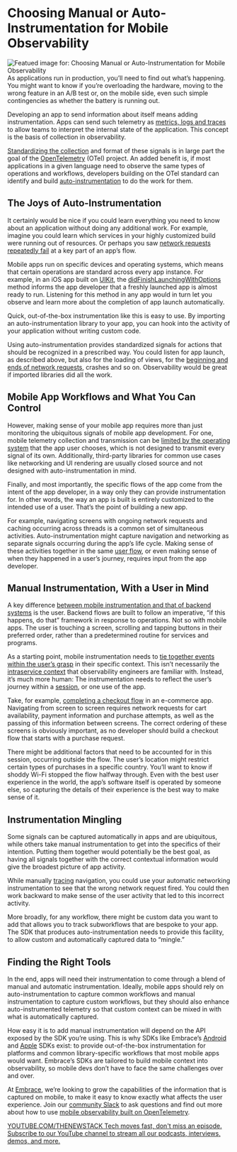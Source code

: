 # Choosing Manual or Auto-Instrumentation for Mobile Observability
![Featued image for: Choosing Manual or Auto-Instrumentation for Mobile Observability](https://cdn.thenewstack.io/media/2025/03/e1131f83-embrace-1024x576.jpg)
As applications run in production, you’ll need to find out what’s happening. You might want to know if you’re overloading the hardware, moving to the wrong feature in an A/B test or, on the mobile side, even such simple contingencies as whether the battery is running out.

Developing an app to send information about itself means adding instrumentation. Apps can send such telemetry as [metrics, logs and traces](https://opentelemetry.io/docs/concepts/signals/) to allow teams to interpret the internal state of the application. This concept is the basis of collection in observability.

[Standardizing the collection](https://thenewstack.io/sending-mobile-signals-to-the-opentelemetry-collector/) and format of these signals is in large part the goal of the [OpenTelemetry](http://opentelemetry.io) (OTel) project. An added benefit is, if most applications in a given language need to observe the same types of operations and workflows, developers building on the OTel standard can identify and build [auto-instrumentation](https://opentelemetry.io/docs/concepts/instrumentation/zero-code/) to do the work for them.
## The Joys of Auto-Instrumentation
It certainly would be nice if you could learn everything you need to know about an application without doing any additional work. For example, imagine you could learn which services in your highly customized build were running out of resources. Or perhaps you saw [network requests repeatedly fail](https://thenewstack.io/why-your-mobile-app-needs-client-side-network-monitoring/) at a key part of an app’s flow.

Mobile apps run on specific devices and operating systems, which means that certain operations are standard across every app instance. For example, in an iOS app built on [UIKit](https://developer.apple.com/documentation/uikit/), the [didFinishLaunchingWithOptions](https://developer.apple.com/documentation/uikit/uiapplicationdelegate/application(_:didfinishlaunchingwithoptions:)) method informs the app developer that a freshly launched app is almost ready to run. Listening for this method in any app would in turn let you observe and learn more about the completion of app launch automatically.

Quick, out-of-the-box instrumentation like this is easy to use. By importing an auto-instrumentation library to your app, you can hook into the activity of your application without writing custom code.

Using auto-instrumentation provides standardized signals for actions that should be recognized in a prescribed way. You could listen for app launch, as described above, but also for the loading of views, for the [beginning and ends of network requests](https://thenewstack.io/best-practices-for-monitoring-network-conditions-in-mobile/), crashes and so on. Observability would be great if imported libraries did all the work.

## Mobile App Workflows and What You Can Control
However, making sense of your mobile app requires more than just monitoring the ubiquitous signals of mobile app development. For one, mobile telemetry collection and transmission can be [limited by the operating system](https://get.embrace.io/mobile-observability-guide?utm_source=the-new-stack&utm_medium=paid&utm_campaign=manual-or-auto-instrumentation) that the app user chooses, which is not designed to transmit every signal of its own. Additionally, third-party libraries for common use cases like networking and UI rendering are usually closed source and not designed with auto-instrumentation in mind.

Finally, and most importantly, the specific flows of the app come from the intent of the app developer, in a way only they can provide instrumentation for. In other words, the way an app is built is entirely customized to the intended use of a user. That’s the point of building a new app.

For example, navigating screens with ongoing network requests and caching occurring across threads is a common set of simultaneous activities. Auto-instrumentation might capture navigation and networking as separate signals occurring during the app’s life cycle. Making sense of these activities together in the same [user flow](https://thenewstack.io/5-user-flows-to-trace-in-your-mobile-app/), or even making sense of when they happened in a user’s journey, requires input from the app developer.

## Manual Instrumentation, With a User in Mind
A key difference [between mobile instrumentation and that of backend systems](https://thenewstack.io/why-good-p99s-arent-good-enough-on-mobile/) is the user. Backend flows are built to follow an imperative, “if this happens, do that” framework in response to operations. Not so with mobile apps. The user is touching a screen, scrolling and tapping buttons in their preferred order, rather than a predetermined routine for services and programs.

As a starting point, mobile instrumentation needs to [tie together events within the user’s grasp](https://dzone.com/articles/beyond-sessions-centering-users-in-mobile-app) in their specific context. This isn’t necessarily the [intraservice context](https://opentelemetry.io/docs/concepts/context-propagation/#context) that observability engineers are familiar with. Instead, it’s much more human: The instrumentation needs to reflect the user’s journey within a [session](https://opentelemetry.io/docs/specs/semconv/general/session/), or one use of the app.

Take, for example, [completing a checkout flow](https://get.embrace.io/ios-shopping-app-performance?utm_source=the-new-stack&utm_medium=paid&utm_campaign=manual-or-auto-instrumentation) in an e-commerce app. Navigating from screen to screen requires network requests for cart availability, payment information and purchase attempts, as well as the passing of this information between screens. The correct ordering of these screens is obviously important, as no developer should build a checkout flow that starts with a purchase request.

There might be additional factors that need to be accounted for in this session, occurring outside the flow. The user’s location might restrict certain types of purchases in a specific country. You’ll want to know if shoddy Wi-Fi stopped the flow halfway through. Even with the best user experience in the world, the app’s software itself is operated by someone else, so capturing the details of their experience is the best way to make sense of it.

## Instrumentation Mingling
Some signals can be captured automatically in apps and are ubiquitous, while others take manual instrumentation to get into the specifics of their intention. Putting them together would potentially be the best goal, as having all signals together with the correct contextual information would give the broadest picture of app activity.

While manually [tracing](https://thenewstack.io/spans-what-are-they-and-why-should-mobile-engineers-care/) navigation, you could use your automatic networking instrumentation to see that the wrong network request fired. You could then work backward to make sense of the user activity that led to this incorrect activity.

More broadly, for any workflow, there might be custom data you want to add that allows you to track subworkflows that are bespoke to your app. The SDK that produces auto-instrumentation needs to provide this facility, to allow custom and automatically captured data to “mingle.”

## Finding the Right Tools
In the end, apps will need their instrumentation to come through a blend of manual and automatic instrumentation. Ideally, mobile apps should rely on auto-instrumentation to capture common workflows and manual instrumentation to capture custom workflows, but they should also enhance auto-instrumented telemetry so that custom context can be mixed in with what is automatically captured.

How easy it is to add manual instrumentation will depend on the API exposed by the SDK you’re using. This is why SDKs like Embrace’s [Android](https://github.com/embrace-io/embrace-android-sdk/) and [Apple](https://github.com/embrace-io/embrace-apple-sdk) SDKs exist: to provide out-of-the-box instrumentation for platforms and common library-specific workflows that most mobile apps would want. Embrace’s SDKs are tailored to build mobile context into observability, so mobile devs don’t have to face the same challenges over and over.

At [Embrace](https://embrace.io/?utm_source=the-new-stack&utm_medium=paid&utm_campaign=manual-or-auto-instrumentation), we’re looking to grow the capabilities of the information that is captured on mobile, to make it easy to know exactly what affects the user experience. Join our [community Slack](http://community.embrace.io/) to ask questions and find out more about how to use [mobile observability built on OpenTelemetry](https://embrace.io/blog/why-embrace-opentelemetry-mobile/?utm_source=the-new-stack&utm_medium=paid&utm_campaign=manual-or-auto-instrumentation).

[
YOUTUBE.COM/THENEWSTACK
Tech moves fast, don't miss an episode. Subscribe to our YouTube
channel to stream all our podcasts, interviews, demos, and more.
](https://youtube.com/thenewstack?sub_confirmation=1)